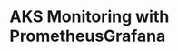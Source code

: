 # AKS Monitoring with PrometheusGrafana                                                                             
